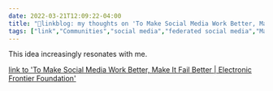 ```yaml
---
date: 2022-03-21T12:09:22-04:00
title: "🔗linkblog: my thoughts on 'To Make Social Media Work Better, Make It Fail Better | Electronic Frontier Foundation'"
tags: ["link","Communities","social media","federated social media","Mastodon","content moderation","Cory Doctorow"]
---
```

This idea increasingly resonates with me.
 
[link to 'To Make Social Media Work Better, Make It Fail Better | Electronic Frontier Foundation'](https://www.eff.org/deeplinks/2022/03/make-social-media-work-better-make-it-fail-better-0)
